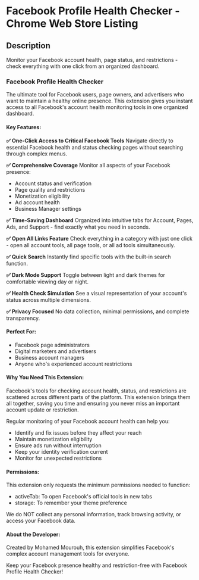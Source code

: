 # Facebook Profile Health Checker - Chrome Web Store Listing

## Description
Monitor your Facebook account health, page status, and restrictions - check everything with one click from an organized dashboard.

### Facebook Profile Health Checker

The ultimate tool for Facebook users, page owners, and advertisers who want to maintain a healthy online presence. This extension gives you instant access to all Facebook's account health monitoring tools in one organized dashboard.

#### Key Features:

**✅ One-Click Access to Critical Facebook Tools**
Navigate directly to essential Facebook health and status checking pages without searching through complex menus.

**✅ Comprehensive Coverage**
Monitor all aspects of your Facebook presence:
- Account status and verification
- Page quality and restrictions
- Monetization eligibility
- Ad account health
- Business Manager settings

**✅ Time-Saving Dashboard**
Organized into intuitive tabs for Account, Pages, Ads, and Support - find exactly what you need in seconds.

**✅ Open All Links Feature**
Check everything in a category with just one click - open all account tools, all page tools, or all ad tools simultaneously.

**✅ Quick Search**
Instantly find specific tools with the built-in search function.

**✅ Dark Mode Support**
Toggle between light and dark themes for comfortable viewing day or night.

**✅ Health Check Simulation**
See a visual representation of your account's status across multiple dimensions.

**✅ Privacy Focused**
No data collection, minimal permissions, and complete transparency.

#### Perfect For:
- Facebook page administrators
- Digital marketers and advertisers
- Business account managers
- Anyone who's experienced account restrictions

#### Why You Need This Extension:
Facebook's tools for checking account health, status, and restrictions are scattered across different parts of the platform. This extension brings them all together, saving you time and ensuring you never miss an important account update or restriction.

Regular monitoring of your Facebook account health can help you:
- Identify and fix issues before they affect your reach
- Maintain monetization eligibility
- Ensure ads run without interruption
- Keep your identity verification current
- Monitor for unexpected restrictions

#### Permissions:
This extension only requests the minimum permissions needed to function:
- activeTab: To open Facebook's official tools in new tabs
- storage: To remember your theme preference

We do NOT collect any personal information, track browsing activity, or access your Facebook data.

#### About the Developer:
Created by Mohamed Mourouh, this extension simplifies Facebook's complex account management tools for everyone.

Keep your Facebook presence healthy and restriction-free with Facebook Profile Health Checker!

